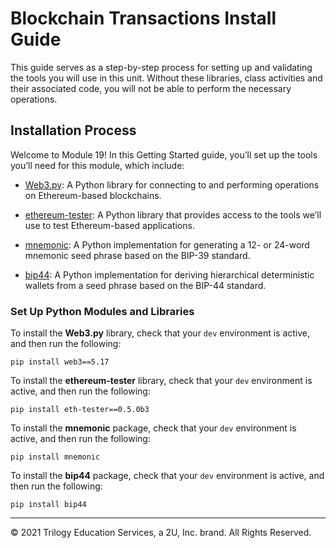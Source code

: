 # Blockchain Transactions Install Guide

This guide serves as a step-by-step process for setting up and validating the tools you will use in this unit. Without these libraries, class activities and their associated code, you will not be able to perform the necessary operations.

## Installation Process

Welcome to Module 19! In this Getting Started guide, you’ll set up the tools you’ll need for this module, which include:

* [Web3.py](https://web3py.readthedocs.io/en/stable/overview.html): A Python library for connecting to and performing operations on Ethereum-based blockchains.

* [ethereum-tester](https://pypi.org/project/ethereum-tester/0.1.0a4/): A Python library that provides access to the tools we’ll use to test Ethereum-based applications.

* [mnemonic](https://pypi.org/project/mnemonic/): A Python implementation for generating a 12- or 24-word mnemonic seed phrase based on the BIP-39 standard.

* [bip44](https://pypi.org/project/bip44/): A Python implementation for deriving hierarchical deterministic wallets from a seed phrase based on the BIP-44 standard.

### Set Up Python Modules and Libraries

To install the **Web3.py**  library, check that your `dev` environment is active, and then run the following:

```shell
pip install web3==5.17
```

To install the **ethereum-tester** library, check that your `dev` environment is active, and then run the following:

```shell
pip install eth-tester==0.5.0b3
```

To install the **mnemonic** package, check that your `dev` environment is active, and then run the following:

```shell
pip install mnemonic
```

To install the **bip44**  package, check that your `dev` environment is active, and then run the following:

```shell
pip install bip44
```

---

© 2021 Trilogy Education Services, a 2U, Inc. brand. All Rights Reserved.
